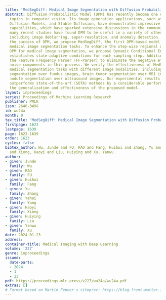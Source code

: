 ```yaml
---
title: 'MedSegDiff: Medical Image Segmentation with Diffusion Probabilistic Model'
abstract: Diffusion Probabilistic Model (DPM) has recently become one of the hottest
  topics in computer vision. Its image generation applications, such as Imagen, Latent
  Diffusion Models, and Stable Diffusion, have demonstrated impressive generation
  capabilities, which have sparked extensive discussions in the community. Furthermore,
  many recent studies have found DPM to be useful in a variety of other vision tasks,
  including image deblurring, super-resolution, and anomaly detection. Inspired by
  the success of DPM, we propose MedSegDiff, the first DPM-based model for general
  medical image segmentation tasks. To enhance the step-wise regional attention in
  DPM for medical image segmentation, we propose Dynamic Conditional Encoding, which
  establishes state-adaptive conditions for each sampling step. Additionally, we propose
  the Feature Frequency Parser (FF-Parser) to eliminate the negative effect of high-frequency
  noise components in this process. We verify the effectiveness of MedSegDiff on three
  medical segmentation tasks with different image modalities, including optic cup
  segmentation over fundus images, brain tumor segmentation over MRI images, and thyroid
  nodule segmentation over ultrasound images. Our experimental results show that MedSegDiff
  outperforms state-of-the-art (SOTA) methods by a considerable performance gap, demonstrating
  the generalization and effectiveness of the proposed model.
layout: inproceedings
series: Proceedings of Machine Learning Research
publisher: PMLR
issn: 2640-3498
id: wu24a
month: 0
tex_title: 'MedSegDiff: Medical Image Segmentation with Diffusion Probabilistic Model'
firstpage: 1623
lastpage: 1639
page: 1623-1639
order: 1623
cycles: false
bibtex_author: Wu, Junde and FU, RAO and Fang, Huihui and Zhang, Yu and Yang, Yehui
  and Xiong, Haoyi and Liu, Huiying and Xu, Yanwu
author:
- given: Junde
  family: Wu
- given: RAO
  family: FU
- given: Huihui
  family: Fang
- given: Yu
  family: Zhang
- given: Yehui
  family: Yang
- given: Haoyi
  family: Xiong
- given: Huiying
  family: Liu
- given: Yanwu
  family: Xu
date: 2024-01-23
address:
container-title: Medical Imaging with Deep Learning
volume: '227'
genre: inproceedings
issued:
  date-parts:
  - 2024
  - 1
  - 23
pdf: https://proceedings.mlr.press/v227/wu24a/wu24a.pdf
extras: []
# Format based on Martin Fenner's citeproc: https://blog.front-matter.io/posts/citeproc-yaml-for-bibliographies/
---
```

